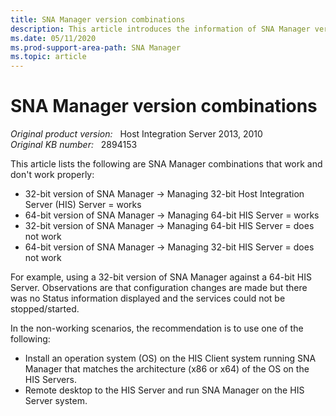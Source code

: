```yaml
---
title: SNA Manager version combinations
description: This article introduces the information of SNA Manager version combinations.
ms.date: 05/11/2020
ms.prod-support-area-path: SNA Manager
ms.topic: article
---
```

# SNA Manager version combinations

_Original product version:_ &nbsp; Host Integration Server 2013, 2010  
_Original KB number:_ &nbsp; 2894153

This article lists the following are SNA Manager combinations that work and don't work properly:

- 32-bit version of SNA Manager -> Managing 32-bit Host Integration Server (HIS) Server = works
- 64-bit version of SNA Manager -> Managing 64-bit HIS Server = works
- 32-bit version of SNA Manager -> Managing 64-bit HIS Server = does not work
- 64-bit version of SNA Manager -> Managing 32-bit HIS Server = does not work

For example, using a 32-bit version of SNA Manager against a 64-bit HIS Server. Observations are that configuration changes are made but there was no Status information displayed and the services could not be stopped/started.

In the non-working scenarios, the recommendation is to use one of the following:

- Install an operation system (OS) on the HIS Client system running SNA Manager that matches the architecture (x86 or x64) of the OS on the HIS Servers.
- Remote desktop to the HIS Server and run SNA Manager on the HIS Server system.
